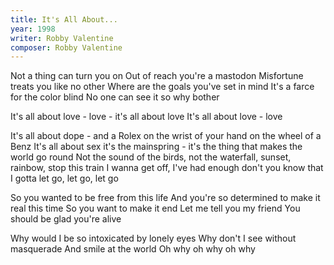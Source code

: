 ```yaml
---
title: It's All About...
year: 1998
writer: Robby Valentine
composer: Robby Valentine
---
```


Not a thing can turn you on
Out of reach you're a mastodon
Misfortune treats you like no other
Where are the goals you've set in mind
It's a farce for the color blind
No one can see it so why bother

It's all about love - love - it's all about love
It's all about love - love

It's all about dope - and a Rolex on the wrist
of your hand on the wheel of a Benz
It's all about sex it's the mainspring -
it's the thing that makes the world go round
Not the sound of the birds, not the waterfall,
sunset, rainbow, stop this train 
I wanna get off, I've had enough
don't you know that I gotta let go, let go, let go

So you wanted to be free from this life
And you're so determined to make it real this time
So you want to make it end
Let me tell you my friend
You should be glad you're alive

Why would I be so intoxicated by lonely eyes
Why don't I see without masquerade
And smile at the world
Oh why oh why oh why